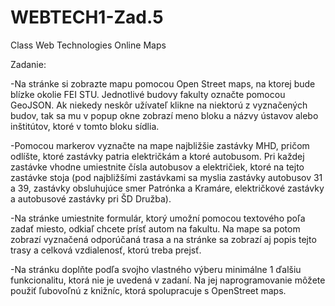 # WEBTECH1-Zad.5
Class Web Technologies Online Maps

Zadanie:

-Na stránke si zobrazte mapu pomocou Open Street maps, na ktorej bude blízke okolie FEI STU. Jednotlivé budovy fakulty označte pomocou GeoJSON. Ak niekedy neskôr užívateľ klikne na niektorú z vyznačených budov, tak sa mu v popup okne zobrazí meno bloku a názvy ústavov alebo inštitútov, ktoré v tomto bloku sídlia.

-Pomocou markerov vyznačte na mape najbližšie zastávky MHD, pričom odlíšte, ktoré zastávky patria električkám a ktoré autobusom. Pri každej zastávke vhodne umiestnite čísla autobusov a električiek, ktoré na tejto zastávke stoja (pod najbližšími zastávkami sa myslia zastávky autobusov 31 a 39, zastávky obsluhujúce smer Patrónka a Kramáre, električkové zastávky a autobusové zastávky pri ŠD Družba).

-Na stránke umiestnite formulár, ktorý umožní pomocou textového poľa zadať miesto, odkiaľ chcete prísť autom na fakultu. Na mape sa potom zobrazí vyznačená odporúčaná trasa  a na stránke sa zobrazí aj popis tejto trasy a celková vzdialenosť, ktorú treba prejsť.

-Na stránku doplňte podľa svojho vlastného výberu minimálne 1 ďalšiu funkcionalitu, ktorá nie je uvedená v zadaní. Na jej naprogramovanie môžete použiť ľubovoľnú z knižníc, ktorá spolupracuje s OpenStreet maps.
